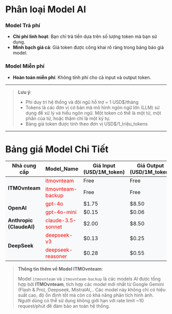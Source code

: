 # Phân loại Model AI

### Model Trả phí

- **Chi phí linh hoạt**: Bạn chỉ trả tiền dựa trên số lượng token mà bạn sử dụng.
- **Minh bạch giá cả**: Giá token được công khai rõ ràng trong bảng báo giá model.

### Model Miễn phí

- **Hoàn toàn miễn phí**: Không tính phí cho cả input và output token.

---

> **Lưu ý**:
>
> - Phí duy trì hệ thống và đội ngũ hỗ trợ = 1 USD$/tháng
> - Tokens là các đơn vị cơ bản mà mô hình ngôn ngữ lớn (LLM) sử dụng để xử lý và hiểu ngôn ngữ. Một token có thể là một từ, một phần của từ, hoặc thậm chí là một ký tự.
> - Bảng giá token được tính theo đơn vị USD$/1_triệu_tokens

---

# Bảng giá Model Chi Tiết

<table>
    <colgroup>
        <col style="width: 20%">
        <col style="width: 40%">
        <col style="width: 20%">
        <col style="width: 20%">
    </colgroup>
    <thead>
        <tr>
            <th>Nhà cung cấp</th>
            <th>Model_Name</th>
            <th>Giá Input (USD/1M_token)</th>
            <th>Giá Output (USD/1M_token)</th>
        </tr>
    </thead>
    <tbody>
        <!-- ITMOVN Models -->
        <tr style="background-color: #f8f9fa;">
            <td rowspan="2"><strong>ITMOvnteam</strong></td>
            <td><span style="color: red">itmovnteam</span></td>
            <td>Free</td>
            <td>Free</td>
        </tr>
        <tr style="background-color: #f8f9fa;">
            <td><span style="color: red">itmovnteam-backup</span></td>
            <td>Free</td>
            <td>Free</td>
        </tr>
        <!-- OpenAI Models -->
        <tr style="background-color: #f8f9fa;">
            <td rowspan="2"><strong>OpenAI</strong></td>
            <td><span style="color: red">gpt-4o</span></td>
            <td>$1.75</td>
            <td>$8.50</td>
        </tr>
        <tr style="background-color: #f8f9fa;">
            <td><span style="color: red">gpt-4o-mini</span></td>
            <td>$0.15</td>
            <td>$0.06</td>
        </tr>
        <!-- Anthropic Models -->
        <tr style="background-color: #f8f9fa;">
            <td><strong>Anthropic (ClaudeAI)</strong></td>
            <td><span style="color: red">claude-3.5-sonnet</span></td>
            <td>$2.00</td>
            <td>$8.50</td>
        </tr>
        <!-- Deepseek Models -->
        <tr style="background-color: #f8f9fa;">
            <td rowspan="2"><strong>DeepSeek</strong></td>
            <td><span style="color: red">deepseek-v3</span></td>
            <td>$0.13</td>
            <td>$0.25</td>
        </tr>
        <tr style="background-color: #f8f9fa;">
            <td><span style="color: red">deepseek-reasoner</span></td>
            <td>$0.28</td>
            <td>$0.55</td>
        </tr>
    </tbody>

</table>

> <div align="left"><strong>Thông tin thêm về Model ITMOvnteam</strong>:</div>
>
> Model `itmovnteam` và `itmovnteam-backup` là các models AI được tổng hợp bởi <b>ITMOvnteam</b>, tích hợp các model mới nhất từ Google Gemini (Flash & Pro), Deepseek, MistralAI,.. Các model này không chỉ có hiệu suất cao, độ ổn định tốt mà còn có khả năng phân tích hình ảnh. Người dùng có thể sử dụng không giới hạn với rate limit ~10 request/phút để đảm bảo an toàn hệ thống.

